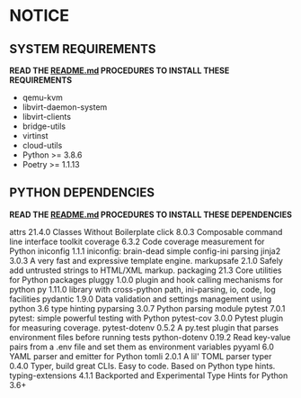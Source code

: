 # NOTICE

## SYSTEM REQUIREMENTS

**READ THE [README.md](README.md) PROCEDURES TO INSTALL THESE REQUIREMENTS**

* qemu-kvm 
* libvirt-daemon-system 
* libvirt-clients 
* bridge-utils 
* virtinst 
* cloud-utils
* Python >= 3.8.6
* Poetry >= 1.1.13

## PYTHON DEPENDENCIES

**READ THE [README.md](README.md) PROCEDURES TO INSTALL THESE DEPENDENCIES**

attrs             21.4.0 Classes Without Boilerplate
click             8.0.3  Composable command line interface toolkit
coverage          6.3.2  Code coverage measurement for Python
iniconfig         1.1.1  iniconfig: brain-dead simple config-ini parsing
jinja2            3.0.3  A very fast and expressive template engine.
markupsafe        2.1.0  Safely add untrusted strings to HTML/XML markup.
packaging         21.3   Core utilities for Python packages
pluggy            1.0.0  plugin and hook calling mechanisms for python
py                1.11.0 library with cross-python path, ini-parsing, io, code, log facilities
pydantic          1.9.0  Data validation and settings management using python 3.6 type hinting
pyparsing         3.0.7  Python parsing module
pytest            7.0.1  pytest: simple powerful testing with Python
pytest-cov        3.0.0  Pytest plugin for measuring coverage.
pytest-dotenv     0.5.2  A py.test plugin that parses environment files before running tests
python-dotenv     0.19.2 Read key-value pairs from a .env file and set them as environment variables
pyyaml            6.0    YAML parser and emitter for Python
tomli             2.0.1  A lil' TOML parser
typer             0.4.0  Typer, build great CLIs. Easy to code. Based on Python type hints.
typing-extensions 4.1.1  Backported and Experimental Type Hints for Python 3.6+
